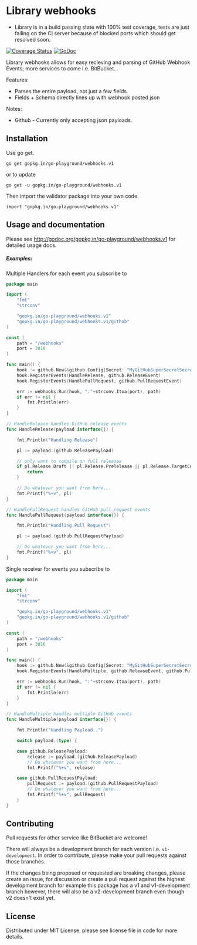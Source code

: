 Library webhooks
================

* Library is in a build passing state with 100% test coverage, tests are just failing on the CI server because of blocked ports which should get resolved soon.

[![Coverage Status](https://coveralls.io/repos/go-playground/webhooks/badge.svg?branch=v1&service=github)](https://coveralls.io/github/go-playground/webhooks?branch=v1)
[![GoDoc](https://godoc.org/gopkg.in/go-playground/webhooks.v1?status.svg)](https://godoc.org/gopkg.in/go-playground/webhooks.v1)

Library webhooks allows for easy recieving and parsing of GitHub Webhook Events; more services to come i.e. BitBucket...

Features:

* Parses the entire payload, not just a few fields.
* Fields + Schema directly lines up with webhook posted json

Notes:

* Github - Currently only accepting json payloads.

Installation
------------

Use go get.

	go get gopkg.in/go-playground/webhooks.v1

or to update

	go get -u gopkg.in/go-playground/webhooks.v1

Then import the validator package into your own code.

	import "gopkg.in/go-playground/webhooks.v1"

Usage and documentation
------

Please see http://godoc.org/gopkg.in/go-playground/webhooks.v1 for detailed usage docs.

##### Examples:

Multiple Handlers for each event you subscribe to
```go
package main

import (
	"fmt"
	"strconv"

	"gopkg.in/go-playground/webhooks.v1"
	"gopkg.in/go-playground/webhooks.v1/github"
)

const (
	path = "/webhooks"
	port = 3016
)

func main() {
	hook := github.New(&github.Config{Secret: "MyGitHubSuperSecretSecrect...?"})
	hook.RegisterEvents(HandleRelease, github.ReleaseEvent)
	hook.RegisterEvents(HandlePullRequest, github.PullRequestEvent)

	err := webhooks.Run(hook, ":"+strconv.Itoa(port), path)
	if err != nil {
		fmt.Println(err)
	}
}

// HandleRelease handles GitHub release events
func HandleRelease(payload interface{}) {

	fmt.Println("Handling Release")

	pl := payload.(github.ReleasePayload)

	// only want to compile on full releases
	if pl.Release.Draft || pl.Release.Prelelease || pl.Release.TargetCommitish != "master" {
		return
	}

	// Do whatever you want from here...
	fmt.Printf("%+v", pl)
}

// HandlePullRequest handles GitHub pull_request events
func HandlePullRequest(payload interface{}) {

	fmt.Println("Handling Pull Request")

	pl := payload.(github.PullRequestPayload)

	// Do whatever you want from here...
	fmt.Printf("%+v", pl)
}
```

Single receiver for events you subscribe to
```go
package main

import (
	"fmt"
	"strconv"

	"gopkg.in/go-playground/webhooks.v1"
	"gopkg.in/go-playground/webhooks.v1/github"
)

const (
	path = "/webhooks"
	port = 3016
)

func main() {
	hook := github.New(&github.Config{Secret: "MyGitHubSuperSecretSecrect...?"})
	hook.RegisterEvents(HandleMultiple, github.ReleaseEvent, github.PullRequestEvent) // Add as many as you want

	err := webhooks.Run(hook, ":"+strconv.Itoa(port), path)
	if err != nil {
		fmt.Println(err)
	}
}

// HandleMultiple handles multiple GitHub events
func HandleMultiple(payload interface{}) {

	fmt.Println("Handling Payload..")

	switch payload.(type) {

	case github.ReleasePayload:
		release := payload.(github.ReleasePayload)
		// Do whatever you want from here...
		fmt.Printf("%+v", release)

	case github.PullRequestPayload:
		pullRequest := payload.(github.PullRequestPayload)
		// Do whatever you want from here...
		fmt.Printf("%+v", pullRequest)
	}
}
```

Contributing
------

Pull requests for other service like BitBucket are welcome!

There will always be a development branch for each version i.e. `v1-development`. In order to contribute, 
please make your pull requests against those branches.

If the changes being proposed or requested are breaking changes, please create an issue, for discussion
or create a pull request against the highest development branch for example this package has a
v1 and v1-development branch however, there will also be a v2-development branch even though v2 doesn't exist yet.

License
------
Distributed under MIT License, please see license file in code for more details.
